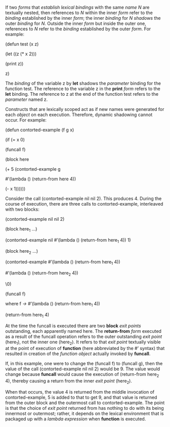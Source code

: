  



If two *forms* that *establish lexical bindings* with the same *name N* are textually nested, then references to *N* within the inner *form* refer to the *binding* established by the inner *form*; the inner *binding* for *N shadows* the outer *binding* for *N*. Outside the inner *form* but inside the outer one, references to *N* refer to the *binding* established by the outer *form*. For example: 



(defun test (x z) 



(let ((z (\* x 2))) 



(print z)) 



z) 



The *binding* of the variable z by **let** shadows the *parameter* binding for the function test. The reference to the variable z in the **print** *form* refers to the **let** binding. The reference to z at the end of the function test refers to the *parameter* named z. 



Constructs that are lexically scoped act as if new names were generated for each *object* on each execution. Therefore, dynamic shadowing cannot occur. For example: 



(defun contorted-example (f g x) 



(if (= x 0) 



(funcall f) 



(block here 



(+ 5 (contorted-example g 



#’(lambda () (return-from here 4)) 



(- x 1)))))) 



Consider the call (contorted-example nil nil 2). This produces 4. During the course of execution, there are three calls to contorted-example, interleaved with two blocks: 



(contorted-example nil nil 2) 



(block here<sub>1</sub> ...) 



(contorted-example nil #’(lambda () (return-from here<sub>1</sub> 4)) 1) 



(block here<sub>2</sub> ...) 



(contorted-example #’(lambda () (return-from here<sub>1</sub> 4)) 



#’(lambda () (return-from here<sub>2</sub> 4)) 



\0) 



(funcall f) 



where f *→* #’(lambda () (return-from here<sub>1</sub> 4))  







(return-from here<sub>1</sub> 4) 



At the time the funcall is executed there are two **block** *exit points* outstanding, each apparently named here. The **return-from** *form* executed as a result of the funcall operation refers to the outer outstanding *exit point* (here<sub>1</sub>), not the inner one (here<sub>2</sub>). It refers to that *exit point* textually visible at the point of execution of **function** (here abbreviated by the #’ syntax) that resulted in creation of the *function object* actually invoked by **funcall**. 



If, in this example, one were to change the (funcall f) to (funcall g), then the value of the call (contorted-example nil nil 2) would be 9. The value would change because **funcall** would cause the execution of (return-from here<sub>2</sub> 4), thereby causing a return from the inner *exit point* (here<sub>2</sub>). 



When that occurs, the value 4 is returned from the middle invocation of contorted-example, 5 is added to that to get 9, and that value is returned from the outer block and the outermost call to contorted-example. The point is that the choice of *exit point* returned from has nothing to do with its being innermost or outermost; rather, it depends on the lexical environment that is packaged up with a *lambda expression* when **function** is executed. 



